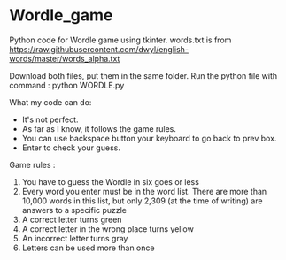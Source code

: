 # Wordle_game

Python code for Wordle game using tkinter.
words.txt is from https://raw.githubusercontent.com/dwyl/english-words/master/words_alpha.txt 

Download both files, put them in the same folder. 
Run the python file with command : python WORDLE.py

What my code can do: 
  * It's not perfect. 
  * As far as I know, it follows the game rules.
  * You can use backspace button your keyboard to go back to prev box.
  * Enter to check your guess.
  

Game rules :
  1. You have to guess the Wordle in six goes or less
  2. Every word you enter must be in the word list. There are more than 10,000 words in this list, but only 2,309 (at the time of writing) are answers to a specific puzzle
  3. A correct letter turns green
  4. A correct letter in the wrong place turns yellow
  5. An incorrect letter turns gray
  6. Letters can be used more than once
